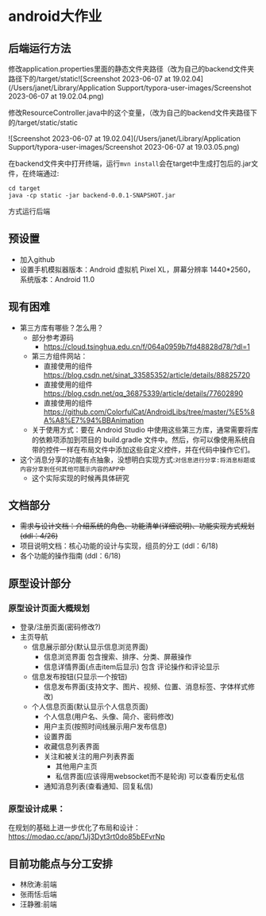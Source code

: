 # android大作业

## 后端运行方法

修改application.properties里面的静态文件夹路径（改为自己的backend文件夹路径下的/target/static![Screenshot 2023-06-07 at 19.02.04](/Users/janet/Library/Application Support/typora-user-images/Screenshot 2023-06-07 at 19.02.04.png)

修改ResourceController.java中的这个变量，（改为自己的backend文件夹路径下的/target/static/static

![Screenshot 2023-06-07 at 19.02.04](/Users/janet/Library/Application Support/typora-user-images/Screenshot 2023-06-07 at 19.03.05.png)

在backend文件夹中打开终端，运行`mvn install`会在target中生成打包后的.jar文件，在终端通过:

```shell
cd target
java -cp static -jar backend-0.0.1-SNAPSHOT.jar
```

方式运行后端 

## 预设置

- 加入github
- 设置手机模拟器版本：Android 虚拟机 Pixel XL，屏幕分辨率 1440*2560，系统版本：Android 11.0

## 现有困难
- 第三方库有哪些？怎么用？
  - 部分参考源码
    - https://cloud.tsinghua.edu.cn/f/064a0959b7fd48828d78/?dl=1
  - 第三方组件网站：
    - 直接使用的组件 https://blog.csdn.net/sinat_33585352/article/details/88825720
    - 直接使用的组件 https://blog.csdn.net/qq_36875339/article/details/77602890
    - 直接使用的组件 https://github.com/ColorfulCat/AndroidLibs/tree/master/%E5%8A%A8%E7%94%BBAnimation
  - 关于使用方式：要在 Android Studio 中使用这些第三方库，通常需要将库的依赖项添加到项目的 build.gradle 文件中。然后，你可以像使用系统自带的控件一样在布局文件中添加这些自定义控件，并在代码中操作它们。
- 这个消息分享的功能有点抽象，没想明白实现方式:`对信息进行分享:将消息标题或内容分享到任何其他可展示内容的APP中`
  - 这个实际实现的时候再具体研究

## 文档部分
- ~~需求与设计文档：介绍系统的角色、功能清单(详细说明)、功能实现方式规划 (ddl：4/26)~~
- 项目说明文档：核心功能的设计与实现，组员的分工  (ddl：6/18)
- 各个功能的操作指南 (ddl：6/18)

## 原型设计部分
### 原型设计页面大概规划
- 登录/注册页面(密码修改?)
- 主页导航
  - 信息展示部分(默认显示信息浏览界面)
    - 信息浏览界面 包含搜索、排序、分类、屏蔽操作 
    - 信息详情界面(点击item后显示) 包含 评论操作和评论显示
  - 信息发布按钮(只显示一个按钮)
    - 信息发布界面(支持文字、图片、视频、位置、消息标签、字体样式修改)
  - 个人信息页面(默认显示个人信息页面)
    - 个人信息(用户名、头像、简介、密码修改)
    - 用户主页(按照时间线展示用户发布信息)
    - 设置界面
    - 收藏信息列表界面
    - 关注和被关注的用户列表界面
      - 其他用户主页
      - 私信界面(应该得用websocket而不是轮询) 可以查看历史私信
    - 通知消息列表(查看通知、回复私信)

### 原型设计成果：
在规划的基础上进一步优化了布局和设计：
https://modao.cc/app/1Jj3Dyt3rt0do85bEFvrNp

## 目前功能点与分工安排
- 林欣涛:前端
- 张雨恬:后端
- 汪静雅:前端

